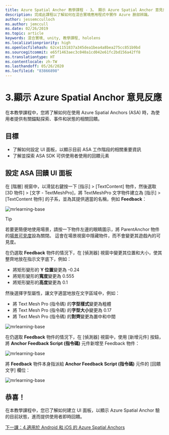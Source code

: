 ```yaml
---
title: Azure Spatial Anchor 教學課程 - 3。 顯示 Azure Spatial Anchor 意見反應
description: 完成此課程以了解如何在混合實境應用程式中實作 Azure 臉部辨識。
author: jessemcculloch
ms.author: jemccull
ms.date: 02/26/2019
ms.topic: article
keywords: 混合實境, unity, 教學課程, hololens
ms.localizationpriority: high
ms.openlocfilehash: 62ce1151837a345dea1bea4a8bea275cc851b9bd
ms.sourcegitcommit: e65f1463aec3c040a1cd042e61fc2bd156a42ff8
ms.translationtype: HT
ms.contentlocale: zh-TW
ms.lasthandoff: 05/26/2020
ms.locfileid: "83866898"
---
```

# <a name="3-displaying-azure-spatial-anchor-feedback"></a>3.顯示 Azure Spatial Anchor 意見反應

在本教學課程中，您將了解如何在使用 Azure Spatial Anchors (ASA) 時，為使用者提供有關錨點探索、事件和狀態的相關回饋。

## <a name="objectives"></a>目標

* 了解如何設定 UI 面板，以顯示目前 ASA 工作階段的相關重要資訊
* 了解並探索 ASA SDK 可供使用者使用的回饋元素

## <a name="set-up-asa-feedback-ui-panel"></a>設定 ASA 回饋 UI 面板

在 [階層] 視窗中，以滑鼠右鍵按一下 [指示] > [TextContent] 物件，然後選取 [3D 物件] > [文字 - TextMeshPro]，將 TextMeshPro 文字物件建立為 [指示] > [TextContent 物件] 的子系，並為其提供適當的名稱，例如 **Feedback**：

![mrlearning-base](images/mrlearning-asa/tutorial3-section1-step1-1.png)

> [!TIP]
> 若要更簡便地使用場景，請按一下物件左邊的眼睛圖示，將 ParentAnchor 物件的<a href="https://docs.unity3d.com/Manual/SceneVisibility.html" target="_blank">場景可見度</a>設為關閉。 這會在場景視窗中隱藏物件，而不會變更其遊戲內的可見度。

在仍選取 **Feedback** 物件的情況下，在 [偵測器] 視窗中變更其位置和大小，使其整齊地放在指示文字底下，例如：

* 將矩形變形的 **Y 位置**變更為 -0.24
* 將矩形變形的**寬度**變更為 0.555
* 將矩形變形的**高度**變更為 0.1

然後選擇字型屬性，讓文字適當地放在文字區域中，例如：

* 將 Text Mesh Pro (指令碼) 的**字型樣式**變更為粗體
* 將 Text Mesh Pro (指令碼) 的**字型大小**變更為 0.17
* 將 Text Mesh Pro (指令碼) 的**對齊**變更為置中和中間

![mrlearning-base](images/mrlearning-asa/tutorial3-section1-step1-2.png)

在仍選取 **Feedback** 物件的情況下，在 [偵測器] 視窗中，使用 [新增元件] 按鈕，將 **Anchor Feedback Script (指令碼)** 元件新增至 Feedback 物件：

![mrlearning-base](images/mrlearning-asa/tutorial3-section1-step1-3.png)

將 **Feedback** 物件本身指派給 **Anchor Feedback Script (指令碼)** 元件的 [回饋文字] 欄位：

![mrlearning-base](images/mrlearning-asa/tutorial3-section1-step1-4.png)

## <a name="congratulations"></a>恭喜！

在本教學課程中，您已了解如何建立 UI 面板，以顯示 Azure Spatial Anchor 驗的目前狀態，進而提供使用者即時回饋。

[下一課：4.適用於 Android 和 iOS 的 Azure Spatial Anchors](mrlearning-asa-ch4.md)
